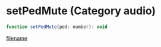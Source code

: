# setPedMute (Category audio)

```js
function setPedMute(ped: number): void
```

[filename](setPedMute_m.md ':include')